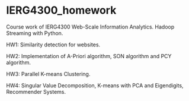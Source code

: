 # IERG4300_homework
Course work of IERG4300 Web-Scale Information Analytics. Hadoop Streaming with Python.


HW1: Similarity detection for websites.


HW2: Implementation of A-Priori algorithm, SON algorithm and PCY algorithm.


HW3: Parallel K-means Clustering.


HW4: Singular Value Decomposition, K-means with PCA and Eigendigits, Recommender Systems.
